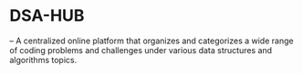 # DSA-HUB
– A centralized online platform that organizes and categorizes a wide  range of coding problems and challenges under various data  structures and algorithms topics.
